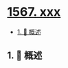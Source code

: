 # [1567. xxx](https://github.com/Tdahuyou/TNotes.leetcode/tree/main/notes/1567.%20xxx)

<!-- region:toc -->

- [1. 📝 概述](#1--概述)

<!-- endregion:toc -->

## 1. 📝 概述
